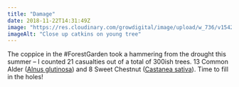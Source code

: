 ```yaml
---
title: "Damage"
date: 2018-11-22T14:31:49Z
image: "https://res.cloudinary.com/growdigital/image/upload/w_736/v1542839620/alder-catkins-6376E73E.jpg"
imageAlt: "Close up catkins on young tree"
---
```


The coppice in the #ForestGarden took a hammering from the drought this summer – I counted 21 casualties out of a total of 300ish trees. 13 Common Alder ([Alnus glutinosa](https://pfaf.org/user/Plant.aspx?LatinName=Alnus+glutinosa)) and 8 Sweet Chestnut ([Castanea sativa](https://pfaf.org/user/plant.aspx?LatinName=Castanea+sativa)). Time to fill in the holes!
